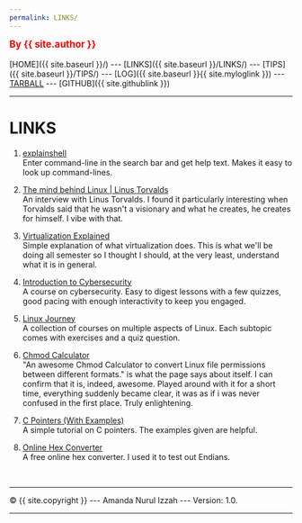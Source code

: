 ```yaml
---
permalink: LINKS/
---
```

<span style="color:red; font-weight:bold; font-size:larger;">By {{ site.author }}</span>
<br><br>
[HOME]({{ site.baseurl }}/) ---
[LINKS]({{ site.baseurl }}/LINKS/) ---
[TIPS]({{ site.baseurl }}/TIPS/) ---
[LOG]({{ site.baseurl }}{{ site.myloglink }}) ---
[TARBALL](SandBox/cbkadal.tar.xz) ---
[GITHUB]({{ site.githublink }})
<br>
<hr>

# LINKS

1. [explainshell](https://explainshell.com/#) <br>
Enter command-line in the search bar and get help text. Makes it easy to look up command-lines.

2. [The mind behind Linux | Linus Torvalds](https://www.youtube.com/watch?v=o8NPllzkFhE&t=16s) <br>
An interview with Linus Torvalds. I found it particularly interesting when Torvalds said that he wasn't a visionary and what he creates, he creates for himself. I vibe with that.

3. [Virtualization Explained](https://www.youtube.com/watch?v=FZR0rG3HKIk) <br>
Simple explanation of what virtualization does. This is what we'll be doing all semester so I thought I should, at the very least, understand what it is in general.

4. [Introduction to Cybersecurity](https://www.codecademy.com/learn/introduction-to-cybersecurity) <br>
A course on cybersecurity. Easy to digest lessons with a few quizzes, good pacing with enough interactivity to keep you engaged. 

5. [Linux Journey](https://linuxjourney.com/) <br>
A collection of courses on multiple aspects of Linux. Each subtopic comes with exercises and a quiz question.

6. [Chmod Calculator](https://chmod-calculator.com/) <br>
"An awesome Chmod Calculator to convert Linux file permissions between different formats." is what the page says
about itself. I can confirm that it is, indeed, awesome. Played around with it for a short time, everything suddenly
became clear, it was as if i was never confused in the first place. Truly enlightening.

7. [C Pointers (With Examples)](https://www.programiz.com/c-programming/c-pointers) <br>
A simple tutorial on C pointers. The examples given are helpful.

8. [Online Hex Converter](https://www.scadacore.com/tools/programming-calculators/online-hex-converter/) <br>
A free online hex converter. I used it to test out Endians.
<br>
<hr>
© {{ site.copyright }} --- Amanda Nurul Izzah --- Version: 1.0.
<hr>
<br>
